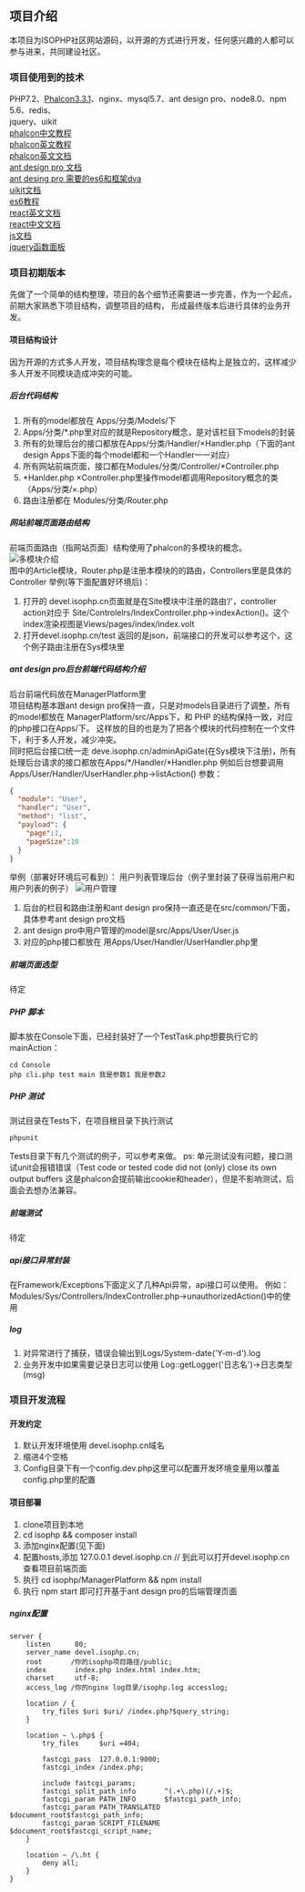 ## 项目介绍
本项目为ISOPHP社区网站源码，以开源的方式进行开发，任何感兴趣的人都可以参与进来，共同建设社区。
### 项目使用到的技术
PHP7.2、[Phalcon3.3.1](https://github.com/phalcon/cphalcon/releases)、nginx、mysql5.7、ant design pro、node8.0、npm 5.6、redis、  
jquery、uikit  
[phalcon中文教程](https://olddocs.phalconphp.com/zh/latest/)  
[phalcon英文教程](https://olddocs.phalconphp.com/en/latest/index.html)  
[phalcon英文文档](https://docs.phalconphp.com/en/latest/introduction)  
[ant design pro 文档](https://pro.ant.design/docs/getting-started-cn)  
[ant desing pro 需要的es6和框架dva](https://github.com/dvajs/dva-knowledgemap)  
[uikit文档](https://getuikit.com/docs/introduction)  
[es6教程](http://es6.ruanyifeng.com/)  
[react英文文档](https://reactjs.org/docs/hello-world.html)  
[react中文文档](https://doc.react-china.org/docs/hello-world.html)  
[js文档](https://developer.mozilla.org/zh-CN/docs/Web/JavaScript)  
[jquery函数面板](http://jquery.cuishifeng.cn/)  
### 项目初期版本
先做了一个简单的结构整理，项目的各个细节还需要进一步完善，作为一个起点，前期大家熟悉下项目结构，调整项目的结构，
形成最终版本后进行具体的业务开发。  
#### 项目结构设计
因为开源的方式多人开发，项目结构理念是每个模块在结构上是独立的，这样减少多人开发不同模块造成冲突的可能。
##### 后台代码结构
1. 所有的model都放在 Apps/分类/Models/下
2. Apps/分类/*.php里对应的就是Repository概念，是对该栏目下models的封装
3. 所有的处理后台的接口都放在Apps/分类/Handler/×Handler.php（下面的ant design Apps下面的每个model都和一个Handler一一对应）
4. 所有网站前端页面，接口都在Modules/分类/Controller/*Controller.php
5. *Hanlder.php ×Controller.php里操作model都调用Repository概念的类（Apps/分类/×.php）
6. 路由注册都在 Modules/分类/Router.php  

##### 网站前端页面路由结构
前端页面路由（指网站页面）结构使用了phalcon的多模块的概念。<br/>
![多模块介绍](./Docs/image/modules.png)  
图中的Article模块，Router.php是注册本模块的的路由，Controllers里是具体的Controller 
举例(等下面配置好环境后)：  
1. 打开的 devel.isophp.cn页面就是在Site模块中注册的路由‘/’，controller action对应于
Site/Controlelrs/IndexController.php->indexAction()。这个index渲染视图是Views/pages/index/index.volt
2. 打开devel.isophp.cn/test 返回的是json，前端接口的开发可以参考这个，这个例子路由注册在Sys模块里

##### ant design pro后台前端代码结构介绍
后台前端代码放在ManagerPlatform里  
项目结构基本跟ant design pro保持一直，只是对models目录进行了调整，所有的model都放在 ManagerPlatform/src/Apps下，和 PHP 的结构保持一致，对应的php接口在Apps/下。
这样放的目的也是为了把各个模块的代码控制在一个文件下，利于多人开发，减少冲突。  
同时把后台接口统一走 deve.isophp.cn/adminApiGate(在Sys模块下注册)，所有处理后台请求的接口都放在Apps/*/Handler/*Handler.php
例如后台想要调用Apps/User/Handler/UserHandler.php->listAction()
参数：
```json
{
  "module": "User",
  "handler": "User",
  "method": "list",
  "payload": {
    "page":1,
    "pageSize":10
  }
}
```
举例（部署好环境后可看到）： 
用户列表管理后台（例子里封装了获得当前用户和用户列表的例子）
![用户管理](./Docs/image/userManager.png)  
1. 后台的栏目和路由注册和ant design pro保持一直还是在src/common/下面，具体参考ant design pro文档
2. ant design pro中用户管理的model是src/Apps/User/User.js
3. 对应的php接口都放在 用Apps/User/Handler/UserHandler.php里

##### 前端页面选型
待定

##### PHP 脚本

脚本放在Console下面，已经封装好了一个TestTask.php想要执行它的mainAction：
```shell
cd Console
php cli.php test main 我是参数1 我是参数2
```

##### PHP 测试
测试目录在Tests下，在项目根目录下执行测试
```shell
phpunit
```
Tests目录下有几个测试的例子，可以参考来做。
ps: 单元测试没有问题，接口测试unit会报错错误（Test code or tested code did not (only) close its own output buffers
这是phalcon会提前输出cookie和header），但是不影响测试，后面会去想办法兼容。

##### 前端测试
待定

##### api接口异常封装
在Framework/Exceptions下面定义了几种Api异常，api接口可以使用。
例如： Modules/Sys/Controllers/IndexController.php->unauthorizedAction()中的使用

##### log
1. 对异常进行了捕获，错误会输出到Logs/System-date('Y-m-d').log
2. 业务开发中如果需要记录日志可以使用 Log::getLogger('日志名')->日志类型(msg)

### 项目开发流程

#### 开发约定
1. 默认开发环境使用 devel.isophp.cn域名
2. 缩进4个空格
3. Config目录下有一个config.dev.php这里可以配置开发环境变量用以覆盖config.php里的配置

#### 项目部署
1. clone项目到本地
2. cd isophp && composer install
3. 添加nginx配置(见下面)
4. 配置hosts,添加 127.0.0.1 devel.isophp.cn // 到此可以打开devel.isophp.cn查看项目前端页面
5. 执行 cd isophp/ManagerPlatform && npm install
6. 执行 npm start 即可打开基于ant design pro的后端管理页面

##### nginx配置
```nginx
server {
    listen      80;
    server_name devel.isophp.cn;
    root       /你的isophp项目路径/public; 
    index       index.php index.html index.htm;
    charset     utf-8;
    access_log /你的nginx log目录/isophp.log accesslog;

    location / {
        try_files $uri $uri/ /index.php?$query_string;
    }

    location ~ \.php$ {
        try_files     $uri =404;

        fastcgi_pass  127.0.0.1:9000;
        fastcgi_index /index.php;

        include fastcgi_params;
        fastcgi_split_path_info       ^(.+\.php)(/.+)$;
        fastcgi_param PATH_INFO       $fastcgi_path_info;
        fastcgi_param PATH_TRANSLATED $document_root$fastcgi_path_info;
        fastcgi_param SCRIPT_FILENAME $document_root$fastcgi_script_name;
    }

    location ~ /\.ht {
        deny all;
    }
}

```
